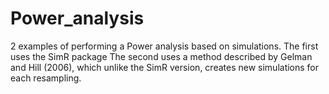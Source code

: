 # Power_analysis
2 examples of performing a Power analysis based on simulations. 
The first uses the SimR package
The second uses a method described by Gelman and Hill (2006), which unlike the SimR version, creates new simulations for each resampling. 
